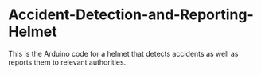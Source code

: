 # Accident-Detection-and-Reporting-Helmet
This is the Arduino code for a helmet that detects accidents as well as reports them to relevant authorities.

